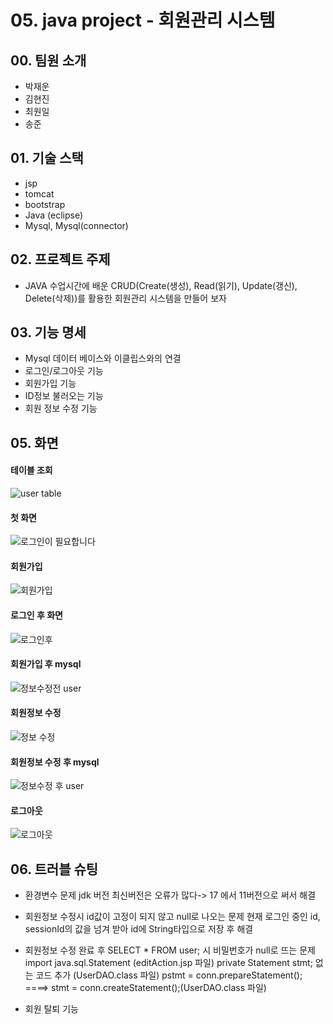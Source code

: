 # 05. java project - 회원관리 시스템

## 00. 팀원 소개
- 박재운
- 김현진
- 최원일
- 송준

## 01. 기술 스택
- jsp
- tomcat 
- bootstrap
- Java (eclipse)
- Mysql, Mysql(connector)

## 02. 프로젝트 주제
- JAVA 수업시간에 배운 CRUD(Create(생성), Read(읽기), Update(갱신), Delete(삭제))를 활용한 회원관리 시스템을 만들어 보자

## 03. 기능 명세
- Mysql 데이터 베이스와 이클립스와의 연결
- 로그인/로그아웃 기능 
- 회원가입 기능 
- ID정보 불러오는 기능
- 회원 정보 수정 기능

## 05. 화면 

#### 테이블 조회
![user table](https://user-images.githubusercontent.com/99165620/168630707-b7f3010d-7681-467d-9cc3-8fc2e6090c19.png)



#### 첫 화면
![로그인이 필요합니다](https://user-images.githubusercontent.com/99165620/168630718-de4e1533-d36a-447b-bb97-d2a6bef803c0.png)



#### 회원가입
![회원가입](https://user-images.githubusercontent.com/99165620/168630732-bc8cf359-30d4-45f0-bb35-d8c682415b7c.png)



#### 로그인 후 화면
![로그인후](https://user-images.githubusercontent.com/99165620/168630719-190fccdb-2524-4ab7-94be-5a34e3eebd88.png)



#### 회원가입 후 mysql 
![정보수정전 user](https://user-images.githubusercontent.com/99165620/168630730-7fc54bc8-c838-4099-a9b5-1e65c69453c3.png)



#### 회원정보 수정
![정보 수정](https://user-images.githubusercontent.com/99165620/168630722-652150a1-ee1e-4b11-962a-083862fbd1a0.png)



#### 회원정보 수정 후 mysql
![정보수정 후 user](https://user-images.githubusercontent.com/99165620/168630729-03e16da5-675f-4cab-bbe3-223263fff1b8.png)



#### 로그아웃
![로그아웃](https://user-images.githubusercontent.com/99165620/168632870-65a967ad-3102-4782-91b6-7dd682725b27.png)

## 06. 트러블 슈팅
- 환경변수 문제
jdk 버전 최신버전은 오류가 많다-> 17 에서 11버전으로 써서 해결

- 회원정보 수정시 id값이 고정이 되지 않고 null로 나오는 문제
현재 로그인 중인 id, sessionId의 값을 넘겨 받아 id에 String타입으로 저장 후 해결

- 회원정보 수정 완료 후 SELECT * FROM user; 시 비밀번호가 null로 뜨는 문제
import java.sql.Statement (editAction.jsp 파일)
private Statement stmt; 없는 코드 추가 (UserDAO.class 파일)
pstmt = conn.prepareStatement();     ====> 	stmt = conn.createStatement();(UserDAO.class 파일)

- 회원 탈퇴 기능
